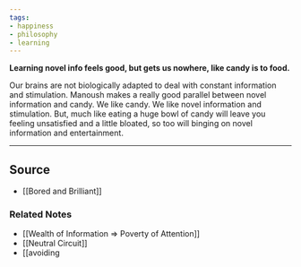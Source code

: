 ```yaml
---
tags:
- happiness
- philosophy
- learning
---
```

**Learning novel info feels good, but gets us nowhere, like candy is to food.**

Our brains are not biologically adapted to deal with constant information and stimulation. Manoush makes a really good parallel between novel information and candy. We like candy. We like novel information and stimulation. But, much like eating a huge bowl of candy will leave you feeling unsatisfied and a little bloated, so too will binging on novel information and entertainment.

---

## Source
- [[Bored and Brilliant]]

### Related Notes
- [[Wealth of Information ⇒ Poverty of Attention]]
- [[Neutral Circuit]]
- [[avoiding